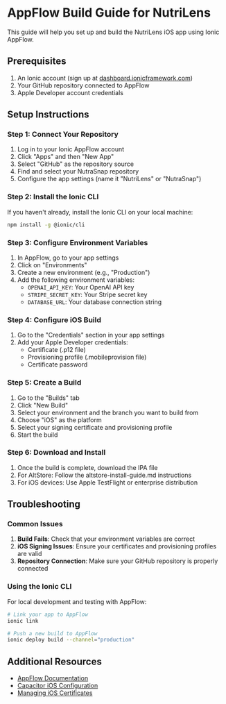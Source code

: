 # AppFlow Build Guide for NutriLens

This guide will help you set up and build the NutriLens iOS app using Ionic AppFlow.

## Prerequisites

1. An Ionic account (sign up at [dashboard.ionicframework.com](https://dashboard.ionicframework.com))
2. Your GitHub repository connected to AppFlow
3. Apple Developer account credentials

## Setup Instructions

### Step 1: Connect Your Repository

1. Log in to your Ionic AppFlow account
2. Click "Apps" and then "New App"
3. Select "GitHub" as the repository source
4. Find and select your NutraSnap repository
5. Configure the app settings (name it "NutriLens" or "NutraSnap")

### Step 2: Install the Ionic CLI

If you haven't already, install the Ionic CLI on your local machine:

```bash
npm install -g @ionic/cli
```

### Step 3: Configure Environment Variables

1. In AppFlow, go to your app settings
2. Click on "Environments"
3. Create a new environment (e.g., "Production")
4. Add the following environment variables:
   - `OPENAI_API_KEY`: Your OpenAI API key
   - `STRIPE_SECRET_KEY`: Your Stripe secret key
   - `DATABASE_URL`: Your database connection string

### Step 4: Configure iOS Build

1. Go to the "Credentials" section in your app settings
2. Add your Apple Developer credentials:
   - Certificate (.p12 file)
   - Provisioning profile (.mobileprovision file)
   - Certificate password

### Step 5: Create a Build

1. Go to the "Builds" tab
2. Click "New Build"
3. Select your environment and the branch you want to build from
4. Choose "iOS" as the platform
5. Select your signing certificate and provisioning profile
6. Start the build

### Step 6: Download and Install

1. Once the build is complete, download the IPA file
2. For AltStore: Follow the altstore-install-guide.md instructions
3. For iOS devices: Use Apple TestFlight or enterprise distribution

## Troubleshooting

### Common Issues

1. **Build Fails**: Check that your environment variables are correct
2. **iOS Signing Issues**: Ensure your certificates and provisioning profiles are valid
3. **Repository Connection**: Make sure your GitHub repository is properly connected

### Using the Ionic CLI

For local development and testing with AppFlow:

```bash
# Link your app to AppFlow
ionic link

# Push a new build to AppFlow
ionic deploy build --channel="production"
```

## Additional Resources

- [AppFlow Documentation](https://ionicframework.com/docs/appflow)
- [Capacitor iOS Configuration](https://capacitorjs.com/docs/ios)
- [Managing iOS Certificates](https://ionicframework.com/docs/appflow/package/credentials)